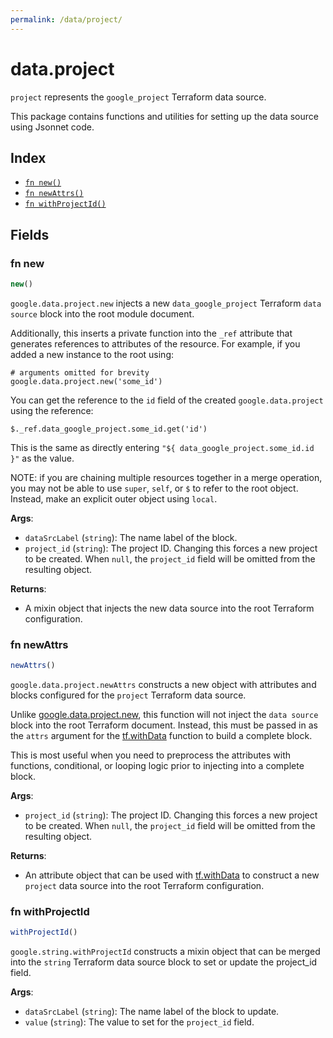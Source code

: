 ```yaml
---
permalink: /data/project/
---
```


# data.project

`project` represents the `google_project` Terraform data source.



This package contains functions and utilities for setting up the data source using Jsonnet code.


## Index

* [`fn new()`](#fn-new)
* [`fn newAttrs()`](#fn-newattrs)
* [`fn withProjectId()`](#fn-withprojectid)

## Fields

### fn new

```ts
new()
```


`google.data.project.new` injects a new `data_google_project` Terraform `data source`
block into the root module document.

Additionally, this inserts a private function into the `_ref` attribute that generates references to attributes of the
resource. For example, if you added a new instance to the root using:

    # arguments omitted for brevity
    google.data.project.new('some_id')

You can get the reference to the `id` field of the created `google.data.project` using the reference:

    $._ref.data_google_project.some_id.get('id')

This is the same as directly entering `"${ data_google_project.some_id.id }"` as the value.

NOTE: if you are chaining multiple resources together in a merge operation, you may not be able to use `super`, `self`,
or `$` to refer to the root object. Instead, make an explicit outer object using `local`.

**Args**:
  - `dataSrcLabel` (`string`): The name label of the block.
  - `project_id` (`string`): The project ID. Changing this forces a new project to be created. When `null`, the `project_id` field will be omitted from the resulting object.

**Returns**:
- A mixin object that injects the new data source into the root Terraform configuration.


### fn newAttrs

```ts
newAttrs()
```


`google.data.project.newAttrs` constructs a new object with attributes and blocks configured for the `project`
Terraform data source.

Unlike [google.data.project.new](#fn-projectnew), this function will not inject the `data source`
block into the root Terraform document. Instead, this must be passed in as the `attrs` argument for the
[tf.withData](https://github.com/tf-libsonnet/core/tree/main/docs#fn-withdata) function to build a complete block.

This is most useful when you need to preprocess the attributes with functions, conditional, or looping logic prior to
injecting into a complete block.

**Args**:
  - `project_id` (`string`): The project ID. Changing this forces a new project to be created. When `null`, the `project_id` field will be omitted from the resulting object.

**Returns**:
  - An attribute object that can be used with [tf.withData](https://github.com/tf-libsonnet/core/tree/main/docs#fn-withdata) to construct a new `project` data source into the root Terraform configuration.


### fn withProjectId

```ts
withProjectId()
```

`google.string.withProjectId` constructs a mixin object that can be merged into the `string`
Terraform data source block to set or update the project_id field.



**Args**:
  - `dataSrcLabel` (`string`): The name label of the block to update.
  - `value` (`string`): The value to set for the `project_id` field.
